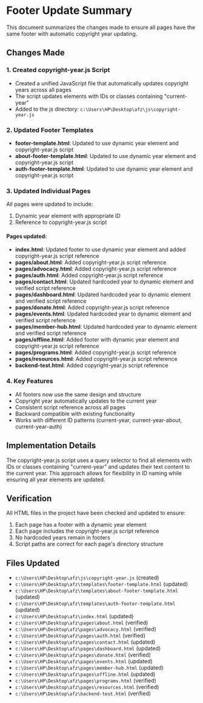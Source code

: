 # Footer Update Summary

This document summarizes the changes made to ensure all pages have the same footer with automatic copyright year updating.

## Changes Made

### 1. Created copyright-year.js Script
- Created a unified JavaScript file that automatically updates copyright years across all pages
- The script updates elements with IDs or classes containing "current-year"
- Added to the js directory: `c:\Users\HP\Desktop\afz\js\copyright-year.js`

### 2. Updated Footer Templates
- **footer-template.html**: Updated to use dynamic year element and copyright-year.js script
- **about-footer-template.html**: Updated to use dynamic year element and copyright-year.js script
- **auth-footer-template.html**: Updated to use dynamic year element and copyright-year.js script

### 3. Updated Individual Pages
All pages were updated to include:
1. Dynamic year element with appropriate ID
2. Reference to copyright-year.js script

#### Pages updated:
- **index.html**: Updated footer to use dynamic year element and added copyright-year.js script reference
- **pages/about.html**: Added copyright-year.js script reference
- **pages/advocacy.html**: Added copyright-year.js script reference
- **pages/auth.html**: Added copyright-year.js script reference
- **pages/contact.html**: Updated hardcoded year to dynamic element and verified script reference
- **pages/dashboard.html**: Updated hardcoded year to dynamic element and verified script reference
- **pages/donate.html**: Added copyright-year.js script reference
- **pages/events.html**: Updated hardcoded year to dynamic element and verified script reference
- **pages/member-hub.html**: Updated hardcoded year to dynamic element and verified script reference
- **pages/offline.html**: Added footer with dynamic year element and copyright-year.js script reference
- **pages/programs.html**: Added copyright-year.js script reference
- **pages/resources.html**: Added copyright-year.js script reference
- **backend-test.html**: Added copyright-year.js script reference

### 4. Key Features
- All footers now use the same design and structure
- Copyright year automatically updates to the current year
- Consistent script reference across all pages
- Backward compatible with existing functionality
- Works with different ID patterns (current-year, current-year-about, current-year-auth)

## Implementation Details

The copyright-year.js script uses a query selector to find all elements with IDs or classes containing "current-year" and updates their text content to the current year. This approach allows for flexibility in ID naming while ensuring all year elements are updated.

## Verification

All HTML files in the project have been checked and updated to ensure:
1. Each page has a footer with a dynamic year element
2. Each page includes the copyright-year.js script reference
3. No hardcoded years remain in footers
4. Script paths are correct for each page's directory structure

## Files Updated

- `c:\Users\HP\Desktop\afz\js\copyright-year.js` (created)
- `c:\Users\HP\Desktop\afz\templates\footer-template.html` (updated)
- `c:\Users\HP\Desktop\afz\templates\about-footer-template.html` (updated)
- `c:\Users\HP\Desktop\afz\templates\auth-footer-template.html` (updated)
- `c:\Users\HP\Desktop\afz\index.html` (updated)
- `c:\Users\HP\Desktop\afz\pages\about.html` (verified)
- `c:\Users\HP\Desktop\afz\pages\advocacy.html` (verified)
- `c:\Users\HP\Desktop\afz\pages\auth.html` (verified)
- `c:\Users\HP\Desktop\afz\pages\contact.html` (updated)
- `c:\Users\HP\Desktop\afz\pages\dashboard.html` (updated)
- `c:\Users\HP\Desktop\afz\pages\donate.html` (verified)
- `c:\Users\HP\Desktop\afz\pages\events.html` (updated)
- `c:\Users\HP\Desktop\afz\pages\member-hub.html` (updated)
- `c:\Users\HP\Desktop\afz\pages\offline.html` (updated)
- `c:\Users\HP\Desktop\afz\pages\programs.html` (verified)
- `c:\Users\HP\Desktop\afz\pages\resources.html` (verified)
- `c:\Users\HP\Desktop\afz\backend-test.html` (verified)